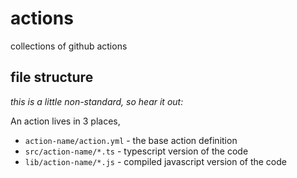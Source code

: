 # actions

collections of github actions

## file structure

_this is a little non-standard, so hear it out:_

An action lives in 3 places,

- `action-name/action.yml` - the base action definition
- `src/action-name/*.ts` - typescript version of the code
- `lib/action-name/*.js` - compiled javascript version of the code
